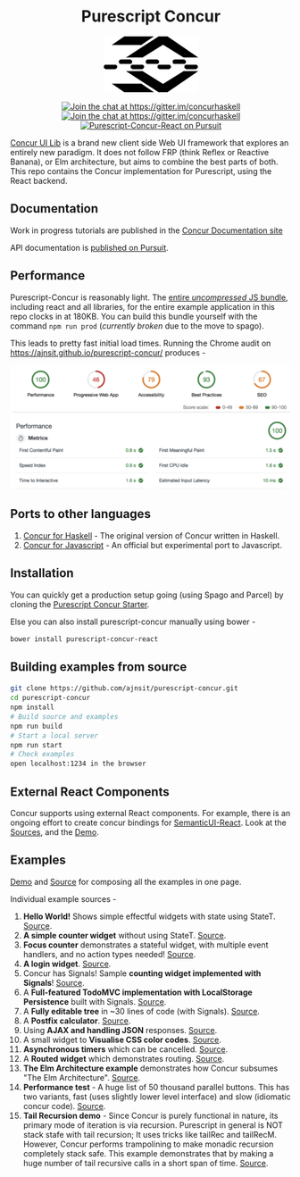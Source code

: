 <h1 align="center">
  Purescript Concur
</h1>
<p align="center">
   <img src="docs/logo.png" height="100">
</p>
<p align="center">
  <a href="https://gitter.im/concurhaskell" rel="nofollow">
      <img src="https://camo.githubusercontent.com/9fb4e2dde684214e7454d930a369f97190d1ecf2/68747470733a2f2f696d672e736869656c64732e696f2f62616467652f6769747465722d6a6f696e253230636861742532302545322538362541332d626c75652e737667" alt="Join the chat at https://gitter.im/concurhaskell" data-canonical-src="https://img.shields.io/badge/gitter-join%20chat%20%E2%86%A3-blue.svg" style="max-width:100%;">
   </a>
   <a href="https://www.reddit.com/r/concurhaskell/" rel="nofollow">
      <img src="https://img.shields.io/badge/reddit-join%20the%20discussion%20%E2%86%A3-1158c2.svg" alt="Join the chat at https://gitter.im/concurhaskell" style="max-width:100%;">
   </a>
   <a href="https://pursuit.purescript.org/packages/purescript-concur-react">
     <img src="https://pursuit.purescript.org/packages/purescript-concur-react/badge"
        alt="Purescript-Concur-React on Pursuit">
     </img>
   </a>
</p>

[Concur UI Lib](https://github.com/ajnsit/concur) is a brand new client side Web UI framework that explores an entirely new paradigm. It does not follow FRP (think Reflex or Reactive Banana), or Elm architecture, but aims to combine the best parts of both. This repo contains the Concur implementation for Purescript, using the React backend.

## Documentation

Work in progress tutorials are published in the [Concur Documentation site](https://github.com/ajnsit/concur-documentation/blob/master/README.md)

API documentation is [published on Pursuit](https://pursuit.purescript.org/packages/purescript-concur-react).

## Performance

Purescript-Concur is reasonably light. The [entire *uncompressed* JS bundle](https://github.com/ajnsit/purescript-concur/blob/master/docs/index.prod.minified.0dfb135e.js), including react and all libraries, for the entire example application in this repo clocks in at 180KB. You can build this bundle yourself with the command `npm run prod` (*currently broken* due to the move to spago).

This leads to pretty fast initial load times. Running the Chrome audit on https://ajnsit.github.io/purescript-concur/ produces -

<p align="center">
   <img src="docs/Purescript-Concur-Performance.png">
</p>

## Ports to other languages

1. [Concur for Haskell](https://github.com/ajnsit/concur) - The original version of Concur written in Haskell.
2. [Concur for Javascript](https://github.com/ajnsit/concur-js) - An official but experimental port to Javascript.

## Installation

You can quickly get a production setup going (using Spago and Parcel) by cloning the [Purescript Concur Starter](https://github.com/ajnsit/purescript-concur-starter).

Else you can also install purescript-concur manually using bower -

```bash
bower install purescript-concur-react
```

## Building examples from source

```bash
git clone https://github.com/ajnsit/purescript-concur.git
cd purescript-concur
npm install
# Build source and examples
npm run build
# Start a local server
npm run start
# Check examples
open localhost:1234 in the browser
```

## External React Components

Concur supports using external React components. For example, there is an ongoing effort to create concur bindings for [SemanticUI-React](https://react.semantic-ui.com). Look at the [Sources](https://github.com/ajnsit/purescript-concur-semantic), and the [Demo](https://ajnsit.github.io/purescript-concur-semantic/).

## Examples

[Demo](https://ajnsit.github.io/purescript-concur/) and [Source](https://github.com/ajnsit/purescript-concur/blob/master/examples/Main.purs) for composing all the examples in one page.

Individual example sources -

1. **Hello World!** Shows simple effectful widgets with state using StateT. [Source](https://github.com/ajnsit/purescript-concur/blob/master/examples/Test/Hello.purs).
2. **A simple counter widget** without using StateT. [Source](https://github.com/ajnsit/purescript-concur/blob/master/examples/Test/Counter.purs).
3. **Focus counter** demonstrates a stateful widget, with multiple event handlers, and no action types needed! [Source](https://github.com/ajnsit/purescript-concur/blob/master/examples/Test/FocusCount.purs).
4. **A login widget**. [Source](https://github.com/ajnsit/purescript-concur/blob/master/examples/Test/Login.purs).
5. Concur has Signals! Sample **counting widget implemented with Signals**! [Source](https://github.com/ajnsit/purescript-concur/blob/master/examples/Test/Signals.purs).
6. A **Full-featured TodoMVC implementation with LocalStorage Persistence** built with Signals. [Source](https://github.com/ajnsit/purescript-concur/blob/master/examples/Test/Todos.purs).
7. A **Fully editable tree** in ~30 lines of code (with Signals). [Source](https://github.com/ajnsit/purescript-concur/blob/master/examples/Test/EditHeadings.purs).
8. A **Postfix calculator**. [Source](https://github.com/ajnsit/purescript-concur/blob/master/examples/Test/Calc.purs).
9. Using **AJAX and handling JSON** responses. [Source](https://github.com/ajnsit/purescript-concur/blob/master/examples/Test/Ajax.purs).
10. A small widget to **Visualise CSS color codes**. [Source](https://github.com/ajnsit/purescript-concur/blob/master/examples/Test/Color.purs).
11. **Asynchronous timers** which can be cancelled. [Source](https://github.com/ajnsit/purescript-concur/blob/master/examples/Test/Timers.purs).
12. A **Routed widget** which demonstrates routing. [Source](https://github.com/ajnsit/purescript-concur/blob/master/examples/Test/Routing.purs).
13. **The Elm Architecture example** demonstrates how Concur subsumes "The Elm Architecture". [Source](https://github.com/ajnsit/purescript-concur/blob/master/examples/Test/TheElmArchitecture.purs).
14. **Performance test** - A huge list of 50 thousand parallel buttons. This has two variants, fast (uses slightly lower level interface) and slow (idiomatic concur code). [Source](https://github.com/ajnsit/purescript-concur/blob/master/examples/Test/SlowButtonList.purs).
15. **Tail Recursion demo** - Since Concur is purely functional in nature, its primary mode of iteration is via recursion. Purescript in general is NOT stack stafe with tail recursion; It uses tricks like tailRec and tailRecM. However, Concur performs trampolining to make monadic recursion completely stack safe. This example demonstrates that by making a huge number of tail recursive calls in a short span of time. [Source](https://github.com/ajnsit/purescript-concur/blob/master/examples/Test/TailRec.purs).

